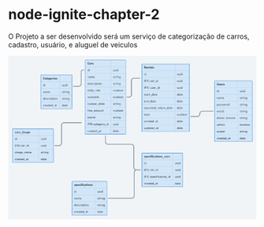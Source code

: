 # node-ignite-chapter-2

O Projeto a ser desenvolvido será um serviço de categorização de carros, cadastro, usuário, e aluguel de veiculos

<img src='./assets/diagrama.png'>